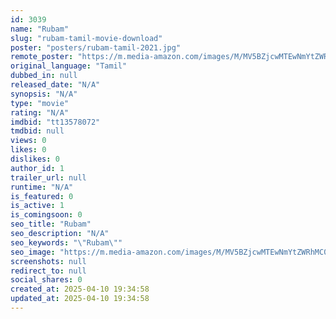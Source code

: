 ```yaml
---
id: 3039
name: "Rubam"
slug: "rubam-tamil-movie-download"
poster: "posters/rubam-tamil-2021.jpg"
remote_poster: "https://m.media-amazon.com/images/M/MV5BZjcwMTEwNmYtZWRhMC00YTIxLWJmNGUtZDZkOTIxYzc2ZTBkXkEyXkFqcGdeQXVyMTI2ODI1Mzc0._V1_SX300.jpg"
original_language: "Tamil"
dubbed_in: null
released_date: "N/A"
synopsis: "N/A"
type: "movie"
rating: "N/A"
imdbid: "tt13578072"
tmdbid: null
views: 0
likes: 0
dislikes: 0
author_id: 1
trailer_url: null
runtime: "N/A"
is_featured: 0
is_active: 1
is_comingsoon: 0
seo_title: "Rubam"
seo_description: "N/A"
seo_keywords: "\"Rubam\""
seo_image: "https://m.media-amazon.com/images/M/MV5BZjcwMTEwNmYtZWRhMC00YTIxLWJmNGUtZDZkOTIxYzc2ZTBkXkEyXkFqcGdeQXVyMTI2ODI1Mzc0._V1_SX300.jpg"
screenshots: null
redirect_to: null
social_shares: 0
created_at: 2025-04-10 19:34:58
updated_at: 2025-04-10 19:34:58
---
```


